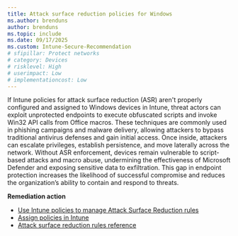 ```yaml
---
title: Attack surface reduction policies for Windows
ms.author: brenduns
author: brenduns
ms.topic: include
ms.date: 09/17/2025
ms.custom: Intune-Secure-Recommendation
# sfipillar: Protect networks
# category: Devices
# risklevel: High
# userimpact: Low
# implementationcost: Low
---
```

If Intune policies for attack surface reduction (ASR) aren't properly configured and assigned to Windows devices in Intune, threat actors can exploit unprotected endpoints to execute obfuscated scripts and invoke Win32 API calls from Office macros. These techniques are commonly used in phishing campaigns and malware delivery, allowing attackers to bypass traditional antivirus defenses and gain initial access. Once inside, attackers can escalate privileges, establish persistence, and move laterally across the network. Without ASR enforcement, devices remain vulnerable to script-based attacks and macro abuse, undermining the effectiveness of Microsoft Defender and exposing sensitive data to exfiltration. This gap in endpoint protection increases the likelihood of successful compromise and reduces the organization’s ability to contain and respond to threats.

**Remediation action**

- [Use Intune policies to manage Attack Surface Reduction rules](/intune/intune-service/protect/endpoint-security-asr-policy)
- [Assign policies in Intune](/intune/intune-service/configuration/device-profile-assign)
- [Attack surface reduction rules reference](/defender-endpoint/attack-surface-reduction-rules-reference)